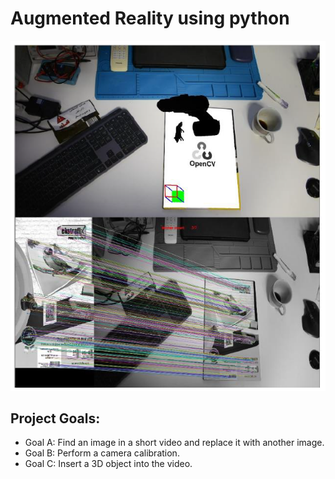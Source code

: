 # Augmented Reality using python
![title](/Images/introduction.PNG)
## Project Goals:
* Goal A: Find an image in a short video and replace it with another image.
* Goal B: Perform a camera calibration.
* Goal C: Insert a 3D object into the video.
